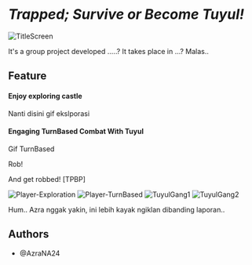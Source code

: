 # *Trapped; Survive or Become Tuyul!*
![TitleScreen](https://github.com/user-attachments/assets/17cad072-58c8-4fa4-9579-7e8621319ee0)

It's a group project developed .....? It takes place in ...? 
Malas..

## Feature
#### Enjoy exploring castle
Nanti disini gif ekslporasi

#### Engaging TurnBased Combat With Tuyul
Gif TurnBased


Rob!

And get robbed! 
[TPBP]


![Player-Exploration](https://hackmd.io/_uploads/HJ-zaudLJl.gif)
![Player-TurnBased](https://hackmd.io/_uploads/SyTn6F_Ukx.gif)
![TuyulGang1](https://hackmd.io/_uploads/SyP-Riu8yg.gif)
![TuyulGang2](https://hackmd.io/_uploads/ByMmVnd8kx.gif)


Hum.. Azra nggak yakin, ini lebih kayak ngiklan dibanding laporan..

## **Authors**
* @AzraNA24
